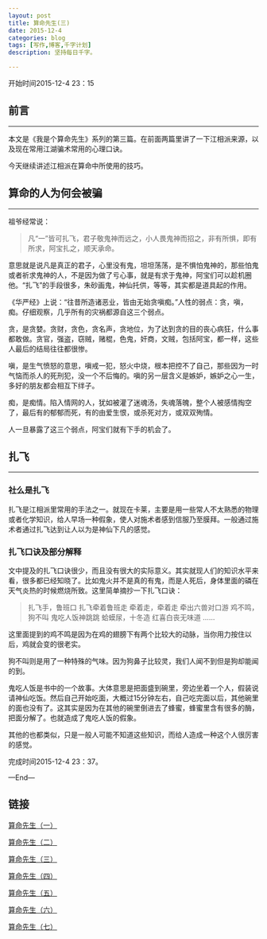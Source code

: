 ```yaml
---
layout: post
title: 算命先生(三)
date: 2015-12-4
categories: blog
tags: [写作,博客,千字计划]
description: 坚持每日千字。

---
```

开始时间2015-12-4 23：15
## 前言
***
本文是《我是个算命先生》系列的第三篇。在前面两篇里讲了一下江相派来源，以及现在常用江湖骗术常用的心理口诀。

今天继续讲述江相派在算命中所使用的技巧。
## 算命的人为何会被骗
***
祖爷经常说：
> 凡“一”皆可扎飞，君子敬鬼神而远之，小人畏鬼神而招之，非有所惧，即有所求，阿宝扎之，顺天承命。

意思就是说凡是真正的君子，心里没有鬼，坦坦荡荡，是不惧怕鬼神的，那些怕鬼或者祈求鬼神的人，不是因为做了亏心事，就是有求于鬼神，阿宝们可以趁机圈他。“扎飞”的手段很多，朱砂画鬼，神仙托供，等等，其实都是道具起的作用。

《华严经》上说：“往昔所造诸恶业，皆由无始贪嗔痴。”人性的弱点：贪，嗔，痴。仔细观察，几乎所有的灾祸都源自这三个弱点。

贪，是贪婪。贪财，贪色，贪名声，贪地位，为了达到贪的目的丧心病狂，什么事都敢做。贪官，强盗，窃贼，赌棍，色鬼，奸商，文贼，包括阿宝，都一样，这些人最后的结局往往都很惨。

嗔，是生气愤怒的意思，嗔戒一犯，怒火中烧，根本把控不了自己，那些因为一时气恼而杀人的死刑犯，没一个不后悔的。嗔的另一层含义是嫉妒，嫉妒之心一生，多好的朋友都会相互下绊子。

痴，是痴情。陷入情网的人，犹如被灌了迷魂汤，失魂落魄，整个人被感情掏空了，最后有的郁郁而死，有的由爱生恨，或杀死对方，或双双殉情。

人一旦暴露了这三个弱点，阿宝们就有下手的机会了。


## 扎飞***

### 社么是扎飞

扎飞是江相派里常用的手法之一。就现在卡莱，主要是用一些常人不太熟悉的物理或者化学知识，给人早场一种假象，使人对施术者感到信服乃至膜拜。一般通过施术者通过扎飞达到让人以为是神仙下凡的感觉。

### 扎飞口诀及部分解释

文中提及的扎飞口诀很少，而且没有很大的实际意义。其实就现人们的知识水平来看，很多都已经知晓了。比如鬼火并不是真的有鬼，而是人死后，身体里面的磷在天气炎热的时候燃烧所致。这里简单摘抄一下扎飞口诀：

> 扎飞手，鲁班口
> 扎飞牵着鲁班走
> 牵着走，牵着走
> 牵出六兽对口游
> 鸡不鸣，狗不叫
> 鬼吃人饭神跳跳
> 蛤蟆尿，十冬造
> 红喜白丧无味道
> ……这里面提到的鸡不鸣是因为在鸡的翅膀下有两个比较大的动脉，当你用力按住以后，鸡就会变的很老实。
狗不叫则是用了一种特殊的气味。因为狗鼻子比较灵，我们人闻不到但是狗却能闻的到。
鬼吃人饭是书中的一个故事。大体意思是把面盛到碗里，旁边坐着一个人，假装说请神仙吃饭。然后自己开始吃面，大概过15分钟左右，自己吃完面以后，其他碗里的面也没有了。这其实是因为在其他的碗里倒进去了蜂蜜，蜂蜜里含有很多的酶，把面分解了。也就造成了鬼吃人饭的假象。
其他的也都类似，只是一般人可能不知道这些知识，而给人造成一种这个人很厉害的感觉。完成时间2015-12-4 23：37。

—End—




## 链接

[算命先生（一）](http://showhilllee.github.io/blog/2015/12/03/the-fortune-teller/)

[算命先生（二）](http://showhilllee.github.io/blog/2015/12/03/the-fortune-teller2/)

[算命先生（三）](http://showhilllee.github.io/blog/2015/12/04/the-fortune-teller3/)

[算命先生（四）](http://showhilllee.github.io/blog/2015/12/05/the-fortune-teller4/)

[算命先生（五）](http://showhilllee.github.io/blog/2015/12/06/the-fortune-teller5/)

[算命先生（六）](http://showhilllee.github.io/blog/2015/12/07/the-fortune-teller6/)

[算命先生（七）](http://showhilllee.github.io/blog/2015/12/08/the-fortune-teller7/)
